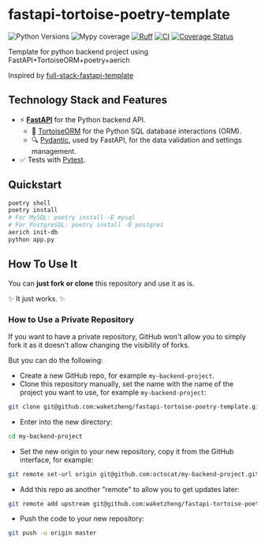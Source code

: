 # fastapi-tortoise-poetry-template
![Python Versions](https://img.shields.io/pypi/pyversions/asynctor)
![Mypy coverage](https://img.shields.io/badge/mypy-100%25-green.svg)
[![Ruff](https://img.shields.io/endpoint?url=https://raw.githubusercontent.com/astral-sh/ruff/main/assets/badge/v2.json)](https://github.com/astral-sh/ruff)
[![CI](https://github.com/waketzheng/fastapi-tortoise-poetry-template/workflows/ci/badge.svg)](https://github.com/waketzheng/fastapi-tortoise-poetry-template/actions?query=workflow:ci)
[![Coverage Status](https://coveralls.io/repos/github/waketzheng/fastapi-tortoise-poetry-template/badge.svg?branch=main)](https://coveralls.io/github/waketzheng/fastapi-tortoise-poetry-template?branch=main)

Template for python backend project using FastAPI+TortoiseORM+poetry+aerich

Inspired by [full-stack-fastapi-template](https://github.com/fastapi/full-stack-fastapi-template)

## Technology Stack and Features

- ⚡ [**FastAPI**](https://fastapi.tiangolo.com) for the Python backend API.
  - 🧰 [TortoiseORM](https://tortoise.github.io) for the Python SQL database interactions (ORM).
  - 🔍 [Pydantic](https://docs.pydantic.dev), used by FastAPI, for the data validation and settings management.
- ✅ Tests with [Pytest](https://pytest.org).

## Quickstart

```bash
poetry shell
poetry install
# For MySQL: poetry install -E mysql
# For PostgreSQL: poetry install -E postgres
aerich init-db
python app.py
```

## How To Use It

You can **just fork or clone** this repository and use it as is.

✨ It just works. ✨

### How to Use a Private Repository

If you want to have a private repository, GitHub won't allow you to simply fork it as it doesn't allow changing the visibility of forks.

But you can do the following:

- Create a new GitHub repo, for example `my-backend-project`.
- Clone this repository manually, set the name with the name of the project you want to use, for example `my-backend-project`:

```bash
git clone git@github.com:waketzheng/fastapi-tortoise-poetry-template.git my-backend-project
```

- Enter into the new directory:

```bash
cd my-backend-project
```

- Set the new origin to your new repository, copy it from the GitHub interface, for example:

```bash
git remote set-url origin git@github.com:octocat/my-backend-project.git
```

- Add this repo as another "remote" to allow you to get updates later:

```bash
git remote add upstream git@github.com:waketzheng/fastapi-tortoise-poetry-template.git
```

- Push the code to your new repository:

```bash
git push -u origin master
```
